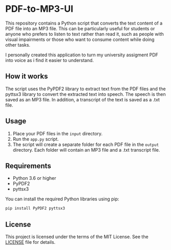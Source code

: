# PDF-to-MP3-UI
 
This repository contains a Python script that converts the text content of a PDF file into an MP3 file. This can be particularly useful for students or anyone who prefers to listen to text rather than read it, such as people with visual impairments or those who want to consume content while doing other tasks.

I personally created this application to turn my university assigment PDF into voice as i find it easier to understand.

## How it works

The script uses the PyPDF2 library to extract text from the PDF files and the pyttsx3 library to convert the extracted text into speech. The speech is then saved as an MP3 file. In addition, a transcript of the text is saved as a .txt file.

## Usage

1. Place your PDF files in the `input` directory.
2. Run the `app.py` script.
3. The script will create a separate folder for each PDF file in the `output` directory. Each folder will contain an MP3 file and a .txt transcript file.

## Requirements

- Python 3.6 or higher
- PyPDF2
- pyttsx3

You can install the required Python libraries using pip:

```bash
pip install PyPDF2 pyttsx3
```

## License

This project is licensed under the terms of the MIT License. See the [LICENSE](LICENSE) file for details.
